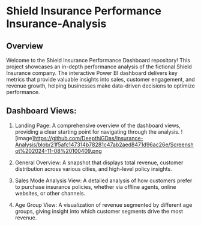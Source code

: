 # Shield Insurance Performance Insurance-Analysis
## Overview
Welcome to the Shield Insurance Performance Dashboard repository! This project showcases an in-depth performance analysis of the fictional Shield Insurance company. The interactive Power BI dashboard delivers key metrics that provide valuable insights into sales, customer engagement, and revenue growth, helping businesses make data-driven decisions to optimize performance.
## Dashboard Views:
1.	Landing Page: A comprehensive overview of the dashboard views, providing a clear starting point for navigating through the analysis.
   ![image]https://github.com/DeepthiGDas/Insurance-Analysis/blob/21f5afc147314b78281c47ab2aed8471d96ac26e/Screenshot%202024-11-08%20100409.png
  	
3.	General Overview: A snapshot that displays total revenue, customer distribution across various cities, and high-level policy insights.
4.	Sales Mode Analysis View: A detailed analysis of how customers prefer to purchase insurance policies, whether via offline agents, online websites, or other channels.
5.	Age Group View: A visualization of revenue segmented by different age groups, giving insight into which customer segments drive the most revenue.
